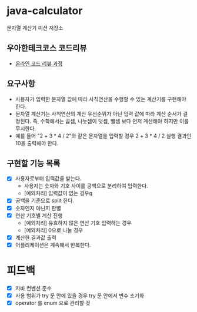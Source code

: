 # java-calculator
문자열 계산기 미션 저장소

## 우아한테크코스 코드리뷰
* [온라인 코드 리뷰 과정](https://github.com/woowacourse/woowacourse-docs/blob/master/maincourse/README.md)

## 요구사항
- 사용자가 입력한 문자열 값에 따라 사칙연산을 수행할 수 있는 계산기를 구현해야 한다.
- 문자열 계산기는 사칙연산의 계산 우선순위가 아닌 입력 값에 따라 계산 순서가 결정된다. 즉, 수학에서는 곱셈, 나눗셈이 덧셈, 뺄셈 보다 먼저 계산해야 하지만 이를 무시한다.
- 예를 들어 "2 + 3 * 4 / 2"와 같은 문자열을 입력할 경우 2 + 3 * 4 / 2 실행 결과인 10을 출력해야 한다.

## 구현할 기능 목록
- [x] 사용자로부터 입력값을 받는다. 
    - 사용자는 숫자와 기호 사이를 공백으로 분리하여 입력한다.
    - [예외처리] 입력값이 없는 경우g
- [x] 공백을 기준으로 split 한다.
- [x] 숫자인지 아닌지 판별
- [x] 연산 기호별 계산 진행
    - [예외처리] 유효하지 않은 연산 기호 입력하는 경우
    - [예외처리] 0으로 나눌 경우
- [x] 계산한 결과값 출력
- [x] 어플리케이션은 계속해서 반복한다.

# 피드백
 - [X] 자바 컨벤션 준수
 - [X] 사용 범위가 try 문 안에 있을 경우 try 문 안에서 변수 초기화
 - [X] operator 를 enum 으로 관리할 것